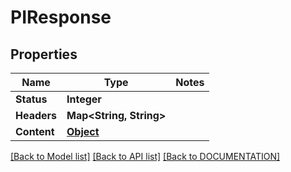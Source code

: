 # PIResponse

## Properties
Name | Type | Notes
------------ | ------------- | -------------
**Status** | **Integer**
**Headers** | **Map<String, String>**
**Content** | **[**Object**](../models/Object.md)**

[[Back to Model list]](../../DOCUMENTATION.md#documentation-for-models) [[Back to API list]](../../DOCUMENTATION.md#documentation-for-api-endpoints) [[Back to DOCUMENTATION]](../../DOCUMENTATION.md)
